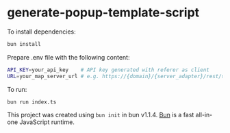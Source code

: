 # generate-popup-template-script

To install dependencies:

```bash
bun install
```

Prepare .env file with the following content:

```bash
API_KEY=your_api_key    # API key generated with referer as client
URL=your_map_server_url # e.g. https://{domain}/{server_adapter}/rest/services/{service_name}/MapServer
```

To run:

```bash
bun run index.ts
```

This project was created using `bun init` in bun v1.1.4. [Bun](https://bun.sh) is a fast all-in-one JavaScript runtime.

